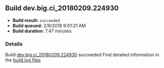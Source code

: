## Build dev.big.ci_20180209.224930
- **Build result:** `succeeded`
- **Build queued:** 2/9/2018 9:01:21 AM
- **Build duration:** 7.47 minutes
### Details
Build [dev.big.ci_20180209.224930](https://winappstudio.visualstudio.com/web/build.aspx?pcguid=a4ef43be-68ce-4195-a619-079b4d9834c2&builduri=vstfs%3a%2f%2f%2fBuild%2fBuild%2f24930) succeeded
Find detailed information in the [build log files](https://uwpctdiags.blob.core.windows.net/buildlogs/dev.big.ci_20180209.224930_logs.zip)
